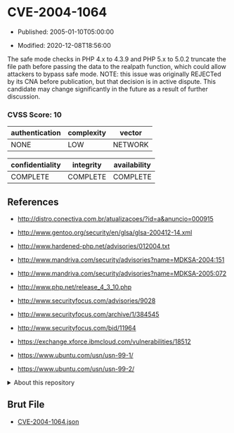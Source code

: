 # CVE-2004-1064

- Published: 2005-01-10T05:00:00

- Modified: 2020-12-08T18:56:00

The safe mode checks in PHP 4.x to 4.3.9 and PHP 5.x to 5.0.2 truncate the file path before passing the data to the realpath function, which could allow attackers to bypass safe mode.  NOTE: this issue was originally REJECTed by its CNA before publication, but that decision is in active dispute.  This candidate may change significantly in the future as a result of further discussion.

### CVSS Score: **10**

| authentication | complexity | vector |
| --- | --- | --- |
| NONE | LOW | NETWORK |

| confidentiality | integrity | availability |
| --- | --- | --- |
| COMPLETE | COMPLETE | COMPLETE |

## References

* http://distro.conectiva.com.br/atualizacoes/?id=a&anuncio=000915

* http://www.gentoo.org/security/en/glsa/glsa-200412-14.xml

* http://www.hardened-php.net/advisories/012004.txt

* http://www.mandriva.com/security/advisories?name=MDKSA-2004:151

* http://www.mandriva.com/security/advisories?name=MDKSA-2005:072

* http://www.php.net/release_4_3_10.php

* http://www.securityfocus.com/advisories/9028

* http://www.securityfocus.com/archive/1/384545

* http://www.securityfocus.com/bid/11964

* https://exchange.xforce.ibmcloud.com/vulnerabilities/18512

* https://www.ubuntu.com/usn/usn-99-1/

* https://www.ubuntu.com/usn/usn-99-2/

<details>
<summary>About this repository</summary> 

  This repository is part of the project [Live Hack CVE](https://github.com/Live-Hack-CVE). Main website can be found [www.live-hack.org](https://www.live-hack.org) 
  
  Made by [Sn0wAlice](https://github.com/Sn0wAlice) for the people that care about security and need to have a feed of the latest CVEs. Hope you enjoy it, don't forget to star the repo and follow me on [Twitter](https://twitter.com/Sn0wAlice) and [Github](https://github.com/Sn0wAlice). And that is my [personnal website](https://www.alice-snow.me/)

  - [Home Page](https://github.com/Live-Hack-CVE)
  - [Framework](https://github.com/Live-Hack-CVE/cve-framework)
  - [CVE database](https://github.com/Live-Hack-CVE/full_database)
  - [Changelog](https://github.com/Live-Hack-CVE/Changelog)
</details>

## Brut File

* [CVE-2004-1064.json](https://raw.githubusercontent.com/Live-Hack-CVE/full_database/main/cves/2004/CVE-2004-1064.json)

